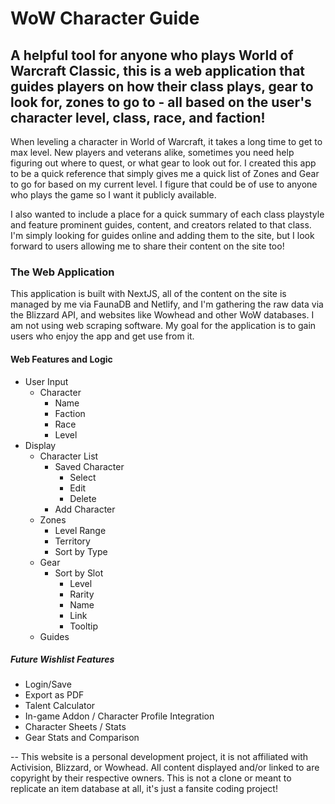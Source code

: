 # WoW Character Guide

## A helpful tool for anyone who plays World of Warcraft Classic, this is a web application that guides players on how their class plays, gear to look for, zones to go to - all based on the user's character level, class, race, and faction!

When leveling a character in World of Warcraft, it takes a long time to get to max level. New players and veterans alike, sometimes you need help figuring out where to quest, or what gear to look out for. I created this app to be a quick reference that simply gives me a quick list of Zones and Gear to go for based on my current level. I figure that could be of use to anyone who plays the game so I want it publicly available.

I also wanted to include a place for a quick summary of each class playstyle and feature prominent guides, content, and creators related to that class. I'm simply looking for guides online and adding them to the site, but I look forward to users allowing me to share their content on the site too!

### The Web Application

This application is built with NextJS, all of the content on the site is managed by me via FaunaDB and Netlify, and I'm gathering the raw data via the Blizzard API, and websites like Wowhead and other WoW databases. I am not using web scraping software. My goal for the application is to gain users who enjoy the app and get use from it.

#### Web Features and Logic

- User Input
  - Character
    - Name
    - Faction
    - Race
    - Level
- Display
  - Character List
    - Saved Character
      - Select
      - Edit
      - Delete
    - Add Character
  - Zones
    - Level Range
    - Territory
    - Sort by Type
  - Gear
    - Sort by Slot
      - Level
      - Rarity
      - Name
      - Link
      - Tooltip
  - Guides

##### Future Wishlist Features

- Login/Save
- Export as PDF
- Talent Calculator
- In-game Addon / Character Profile Integration
- Character Sheets / Stats
- Gear Stats and Comparison

--
This website is a personal development project, it is not affiliated with Activision, Blizzard, or Wowhead. All content displayed and/or linked to are copyright by their respective owners. This is not a clone or meant to replicate an item database at all, it's just a fansite coding project!

